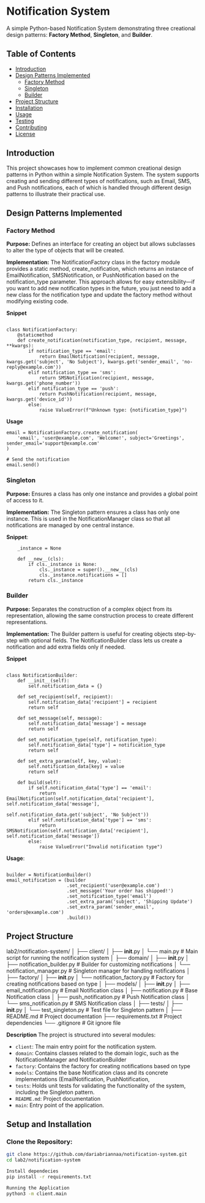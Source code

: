 # Notification System

A simple Python-based Notification System demonstrating three creational design patterns: **Factory Method**, **Singleton**, and **Builder**.

## Table of Contents

- [Introduction](#introduction)
- [Design Patterns Implemented](#design-patterns-implemented)
  - [Factory Method](#factory-method)
  - [Singleton](#singleton)
  - [Builder](#builder)
- [Project Structure](#project-structure)
- [Installation](#installation)
- [Usage](#usage)
- [Testing](#testing)
- [Contributing](#contributing)
- [License](#license)

## Introduction

This project showcases how to implement common creational design patterns in Python within a simple Notification System. The system supports creating and sending different types of notifications, such as Email, SMS, and Push notifications, each of which is handled through different design patterns to illustrate their practical use.

## Design Patterns Implemented

### Factory Method

**Purpose:** Defines an interface for creating an object but allows subclasses to alter the type of objects that will be created.

**Implementation:** The NotificationFactory class in the factory module provides a static method, create_notification, which returns an instance of EmailNotification, SMSNotification, or PushNotification based on the notification_type parameter. This approach allows for easy extensibility—if you want to add new notification types in the future, you just need to add a new class for the notification type and update the factory method without modifying existing code.

**Snippet**

```# factory/notification_factory.py

class NotificationFactory:
    @staticmethod
    def create_notification(notification_type, recipient, message, **kwargs):
        if notification_type == 'email':
            return EmailNotification(recipient, message, kwargs.get('subject', 'No Subject'), kwargs.get('sender_email', 'no-reply@example.com'))
        elif notification_type == 'sms':
            return SMSNotification(recipient, message, kwargs.get('phone_number'))
        elif notification_type == 'push':
            return PushNotification(recipient, message, kwargs.get('device_id'))
        else:
            raise ValueError(f"Unknown type: {notification_type}")
```

**Usage**

```# Create an Email Notification
email = NotificationFactory.create_notification(
    'email', 'user@example.com', 'Welcome!', subject='Greetings', sender_email='support@example.com'
)

# Send the notification
email.send()
```

### Singleton

**Purpose:** Ensures a class has only one instance and provides a global point of access to it.

**Implementation:** The Singleton pattern ensures a class has only one instance. This is used in the NotificationManager class so that all notifications are managed by one central instance.

**Snippet**:

```class NotificationManager:
    _instance = None

    def __new__(cls):
        if cls._instance is None:
            cls._instance = super().__new__(cls)
            cls._instance.notifications = []
        return cls._instance
```

### Builder

**Purpose:** Separates the construction of a complex object from its representation, allowing the same construction process to create different representations.

**Implementation:** The Builder pattern is useful for creating objects step-by-step with optional fields. The NotificationBuilder class lets us create a notification and add extra fields only if needed.

**Snippet**

```# domain/notification_builder.py

class NotificationBuilder:
    def __init__(self):
        self.notification_data = {}

    def set_recipient(self, recipient):
        self.notification_data['recipient'] = recipient
        return self

    def set_message(self, message):
        self.notification_data['message'] = message
        return self

    def set_notification_type(self, notification_type):
        self.notification_data['type'] = notification_type
        return self

    def set_extra_param(self, key, value):
        self.notification_data[key] = value
        return self

    def build(self):
        if self.notification_data['type'] == 'email':
            return EmailNotification(self.notification_data['recipient'], self.notification_data['message'],
                                     self.notification_data.get('subject', 'No Subject'))
        elif self.notification_data['type'] == 'sms':
            return SMSNotification(self.notification_data['recipient'], self.notification_data['message'])
        else:
            raise ValueError("Invalid notification type")
```

**Usage**:

```from domain.notification_builder import NotificationBuilder

builder = NotificationBuilder()
email_notification = (builder
                      .set_recipient('user@example.com')
                      .set_message('Your order has shipped!')
                      .set_notification_type('email')
                      .set_extra_param('subject', 'Shipping Update')
                      .set_extra_param('sender_email', 'orders@example.com')
                      .build())
```

## Project Structure

lab2/notification-system/
│
├── client/
│ ├── **init**.py
│ └── main.py # Main script for running the notification system
│
├── domain/
│ ├── **init**.py
│ ├── notification_builder.py # Builder for customizing notifications
│ └── notification_manager.py # Singleton manager for handling notifications
│
├── factory/
│ ├── **init**.py
│ └── notification_factory.py # Factory for creating notifications based on type
│
├── models/
│ ├── **init**.py
│ ├── email_notification.py # Email Notification class
│ ├── notification.py # Base Notification class
│ ├── push_notification.py # Push Notification class
│ └── sms_notification.py # SMS Notification class
│
├── tests/
│ ├── **init**.py
│ └── test_singleton.py # Test file for Singleton pattern
│
├── README.md # Project documentation
├── requirements.txt # Project dependencies
└── .gitignore # Git ignore file

**Description**
The project is structured into several modules:

- `client`: The main entry point for the notification system.
- `domain`: Contains classes related to the domain logic, such as the NotificationManager and NotificationBuilder
- `factory`: Contains the factory for creating notifications based on type
- `models`: Contains the base Notification class and its concrete implementations (EmailNotification, PushNotification,
- `tests`: Holds unit tests for validating the functionality of the system, including the Singleton pattern.
- `README.md`: Project documentation
- `main`: Entry point of the application.

## Setup and Installation

### Clone the Repository:

```bash
git clone https://github.com/dariabriannaa/notification-system.git
cd lab2/notification-system

Install dependecies
pip install -r requirements.txt

Running the Application
python3 -m client.main


```
